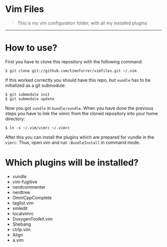 # Vim Files
> This is my vim configuration folder, with all my installed plugins

***

# How to use?

First you have to clone this repository with the following command:

    $ git clone git://github.com/timofurrer/vimfiles.git ~/.vim

If this worked correctly you should have this repo, but `vundle` has to be initialized as a git submodule:

    $ git submodule init
    $ git submodule update

Now you got `vundle` in `bundle/vundle`.
When you have done the previous steps you have to link the vimrc from the cloned repository into your home directory:

    $ ln -s ~/.vim/vimrc ~/.vimrc

After this you can install the plugins which are prepared for vundle in the `vimrc`:
Thus, open vim and run `:BundleInstall` in command mode.

# Which plugins will be installed?

* vundle
* vim-fugitive
* nerdcommenter
* nerdtree
* OmniCppComplete
* taglist.vim
* xmledit
* localvimrc
* DoxygenToolkit.vim
* Shebang
* ctrlp.vim
* Align
* a.vim
